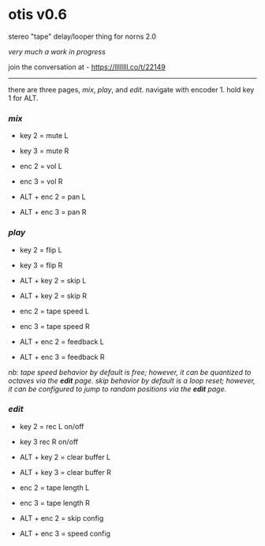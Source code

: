 
# otis v0.6

stereo "tape" delay/looper thing for norns 2.0

_very much a work in progress_

join the conversation at - https://llllllll.co/t/22149

---

there are three pages, _mix_, _play_, and _edit_. navigate with encoder 1. hold key 1 for ALT.

### _mix_

* key 2 = mute L
* key 3 = mute R

* enc 2 = vol L
* enc 3 = vol R
* ALT + enc 2 = pan L
* ALT + enc 3 = pan R

### _play_

* key 2 = flip L
* key 3 = flip R
* ALT + key 2 = skip L
* ALT + key 2 = skip R

* enc 2 = tape speed L
* enc 3 = tape speed R
* ALT + enc 2 = feedback L
* ALT + enc 3 = feedback R

_nb: tape speed behavior by default is free; however, it can be quantized to octaves via the **edit** page._
_skip behavior by default is a loop reset; however, it can be configured to jump to random positions via the **edit** page._

### _edit_

* key 2 = rec L on/off
* key 3 rec R on/off
* ALT + key 2 = clear buffer L
* ALT + key 3 = clear buffer R

* enc 2 = tape length L
* enc 3 = tape length R
* ALT + enc 2 = skip config
* ALT + enc 3 = speed config
